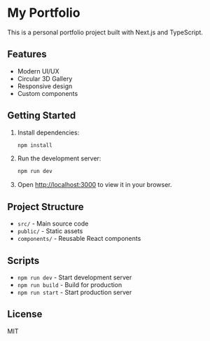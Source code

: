 # My Portfolio

This is a personal portfolio project built with Next.js and TypeScript.

## Features
- Modern UI/UX
- Circular 3D Gallery
- Responsive design
- Custom components

## Getting Started

1. Install dependencies:
   ```bash
   npm install
   ```
2. Run the development server:
   ```bash
   npm run dev
   ```
3. Open [http://localhost:3000](http://localhost:3000) to view it in your browser.

## Project Structure
- `src/` - Main source code
- `public/` - Static assets
- `components/` - Reusable React components

## Scripts
- `npm run dev` - Start development server
- `npm run build` - Build for production
- `npm run start` - Start production server

## License
MIT
